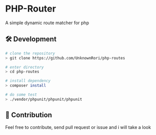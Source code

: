 # PHP-Router

A simple dynamic route matcher for php

## 🛠️ Development

```bash
# clone the repository
> git clone https://github.com/UnknownRori/php-routes

# enter directory
> cd php-routes

# install dependency
> composer install

# do some test
> ./vendor/phpunit/phpunit/phpunit
```

## 🌟 Contribution

Feel free to contribute, send pull request or issue and i will take a look
